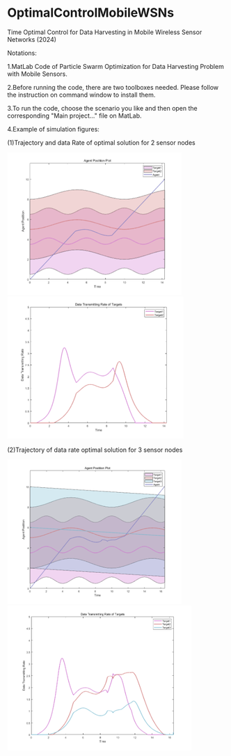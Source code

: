 # OptimalControlMobileWSNs
Time Optimal Control for Data Harvesting in Mobile Wireless Sensor Networks (2024)


Notations:

1.MatLab Code of Particle Swarm Optimization for Data Harvesting Problem with Mobile Sensors.

2.Before running the code, there are two toolboxes needed. Please follow the instruction on command window to install them.

3.To run the code, choose the scenario you like and then open the corresponding "Main project..." file on MatLab.

4.Example of simulation figures:

(1)Trajectory and data Rate of optimal solution for 2 sensor nodes
<div style="display:flex">
     <div style="flex:1;padding-right:10px;">
          <img src="figures/2_sensors_plot1.png" width="400"/>
          <img src="figures/2_sensors_plot2.png" width="405"/>
     </div>
</div>

(2)Trajectory of data rate optimal solution for 3 sensor nodes
<div style="display:flex">
     <div style="flex:1;padding-right:10px;">
          <img src="figures/3_sensors_plot1.png" width="400"/>
          <img src="figures/3_sensors_plot2.png" width="422.5"/>
     </div>
</div>



